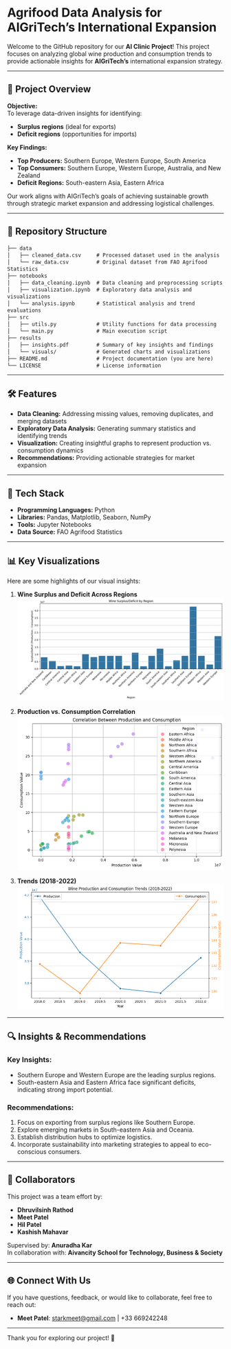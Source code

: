 # Agrifood Data Analysis for AIGriTech’s International Expansion

Welcome to the GitHub repository for our **AI Clinic Project**! This project focuses on analyzing global wine production and consumption trends to provide actionable insights for **AIGriTech’s** international expansion strategy. 

---

## 🌟 Project Overview

**Objective:**  
To leverage data-driven insights for identifying:  
- **Surplus regions** (ideal for exports)
- **Deficit regions** (opportunities for imports)

**Key Findings:**  
- **Top Producers:** Southern Europe, Western Europe, South America
- **Top Consumers:** Southern Europe, Western Europe, Australia, and New Zealand
- **Deficit Regions:** South-eastern Asia, Eastern Africa

Our work aligns with AIGriTech’s goals of achieving sustainable growth through strategic market expansion and addressing logistical challenges.

---

## 📂 Repository Structure

```plaintext
├── data
│   ├── cleaned_data.csv     # Processed dataset used in the analysis
│   └── raw_data.csv         # Original dataset from FAO Agrifood Statistics
├── notebooks
│   ├── data_cleaning.ipynb  # Data cleaning and preprocessing scripts
│   ├── visualization.ipynb  # Exploratory data analysis and visualizations
│   └── analysis.ipynb       # Statistical analysis and trend evaluations
├── src
│   ├── utils.py             # Utility functions for data processing
│   └── main.py              # Main execution script
├── results
│   ├── insights.pdf         # Summary of key insights and findings
│   └── visuals/             # Generated charts and visualizations
├── README.md                # Project documentation (you are here)
└── LICENSE                  # License information
```

---

## 🛠️ Features

- **Data Cleaning:** Addressing missing values, removing duplicates, and merging datasets
- **Exploratory Data Analysis:** Generating summary statistics and identifying trends
- **Visualization:** Creating insightful graphs to represent production vs. consumption dynamics
- **Recommendations:** Providing actionable strategies for market expansion

---

## 🔧 Tech Stack

- **Programming Languages:** Python
- **Libraries:** Pandas, Matplotlib, Seaborn, NumPy
- **Tools:** Jupyter Notebooks
- **Data Source:** FAO Agrifood Statistics

---

## 📊 Key Visualizations

Here are some highlights of our visual insights:

1. **Wine Surplus and Deficit Across Regions**  
![Surplus vs. Deficit](Results/surplus_deficit.png)

2. **Production vs. Consumption Correlation**  
![Correlation Graph](Results/correlation_graph.png)

3. **Trends (2018-2022)**  
![Trend Analysis](Results/trend_analysis.png)

---

## 🔍 Insights & Recommendations

### Key Insights:
- Southern Europe and Western Europe are the leading surplus regions.
- South-eastern Asia and Eastern Africa face significant deficits, indicating strong import potential.

### Recommendations:
1. Focus on exporting from surplus regions like Southern Europe.
2. Explore emerging markets in South-eastern Asia and Oceania.
3. Establish distribution hubs to optimize logistics.
4. Incorporate sustainability into marketing strategies to appeal to eco-conscious consumers.

---

## 🤝 Collaborators

This project was a team effort by:
- **Dhruvilsinh Rathod**
- **Meet Patel**
- **Hil Patel**
- **Kashish Mahavar**

Supervised by: **Anuradha Kar**  
In collaboration with: **Aivancity School for Technology, Business & Society**

---

## 🌐 Connect With Us

If you have questions, feedback, or would like to collaborate, feel free to reach out:
- **Meet Patel**: starkmeet@gmail.com | +33 669242248

---

Thank you for exploring our project! 🚀
